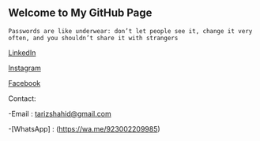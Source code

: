 ## Welcome to My GitHub Page

`Passwords are like underwear: don’t let people see it, change it very often, and you shouldn’t share it with strangers`

[LinkedIn](https://www.linkedin.com/in/tar1z)

[Instagram](https://www.instagram.com/tar1z_)

[Facebook](https://www.facebook.com/tar1z)



Contact:

-Email : tarizshahid@gmail.com

-[WhatsApp] : (https://wa.me/923002209985)
